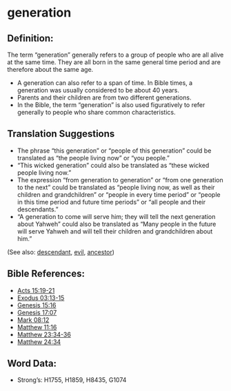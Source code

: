 # generation

## Definition:

The term “generation” generally refers to a group of people who are all alive at the same time. They are all born in the same general time period and are therefore about the same age.

* A generation can also refer to a span of time. In Bible times, a generation was usually considered to be about 40 years.
* Parents and their children are from two different generations.
* In the Bible, the term “generation” is also used figuratively to refer generally to people who share common characteristics.

## Translation Suggestions

* The phrase “this generation” or “people of this generation” could be translated as “the people living now” or “you people.”
* “This wicked generation” could also be translated as “these wicked people living now.”
* The expression “from generation to generation” or “from one generation to the next” could be translated as “people living now, as well as their children and grandchildren” or “people in every time period” or “people in this time period and future time periods” or “all people and their descendants.”
* “A generation to come will serve him; they will tell the next generation about Yahweh” could also be translated as “Many people in the future will serve Yahweh and will tell their children and grandchildren about him.”

(See also: [descendant](../other/descendant.md), [evil](../kt/evil.md), [ancestor](../other/father.md))

## Bible References:

* [Acts 15:19-21](rc://en/tn/help/act/15/19)
* [Exodus 03:13-15](rc://en/tn/help/exo/03/13)
* [Genesis 15:16](rc://en/tn/help/gen/15/16)
* [Genesis 17:07](rc://en/tn/help/gen/17/07)
* [Mark 08:12](rc://en/tn/help/mrk/08/12)
* [Matthew 11:16](rc://en/tn/help/mat/11/16)
* [Matthew 23:34-36](rc://en/tn/help/mat/23/34)
* [Matthew 24:34](rc://en/tn/help/mat/24/34)

## Word Data:

* Strong’s: H1755, H1859, H8435, G1074

